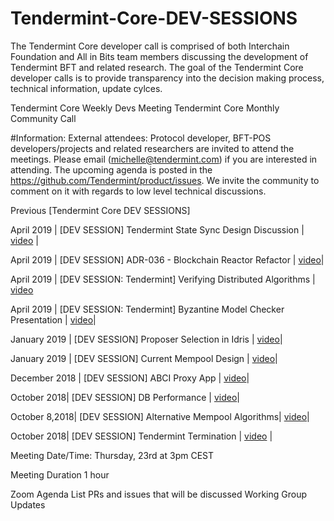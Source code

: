 # Tendermint-Core-DEV-SESSIONS
The Tendermint Core developer call is comprised of both Interchain Foundation and All in Bits team members discussing the development of Tendermint BFT and related research. The goal of the Tendermint Core developer calls is to provide transparency into the decision making process, technical information, update cylces. 

Tendermint Core Weekly Devs Meeting 
Tendermint Core Monthly Community Call 

#Information:
External attendees:
Protocol developer, BFT-POS developers/projects and related researchers are invited to attend the meetings. Please email (michelle@tendermint.com) if you are interested in attending. The upcoming agenda is posted in the https://github.com/Tendermint/product/issues. We invite the community to comment on it with regards to low level technical discussions. 


Previous [Tendermint Core DEV SESSIONS]

April 2019 | [DEV SESSION] Tendermint State Sync Design Discussion | [video](https://www.youtube.com/watch?v=4k23j2QHwrM&list=PLdQIb0qr3pnBbG5ZG-0gr3zM86_s8Rpqv&index=11) |

April 2019 | [DEV SESSION] ADR-036 - Blockchain Reactor Refactor | [video](https://www.youtube.com/watch?v=TW2xC1LwEkE&list=PLdQIb0qr3pnBbG5ZG-0gr3zM86_s8Rpqv&index=10)|

April 2019 | [DEV SESSION: Tendermint] Verifying Distributed Algorithms | [video](https://www.youtube.com/watch?v=tMd4lgPVBxE&list=PLdQIb0qr3pnBbG5ZG-0gr3zM86_s8Rpqv&index=9)


April 2019 | [DEV SESSION: Tendermint] Byzantine Model Checker Presentation | [video](https://www.youtube.com/watch?v=rdXl4VCQyow&list=PLdQIb0qr3pnBbG5ZG-0gr3zM86_s8Rpqv&index=8)|

January 2019 | [DEV SESSION] Proposer Selection in Idris | [video](https://www.youtube.com/watch?v=hWZdc9c1aH8&list=PLdQIb0qr3pnBbG5ZG-0gr3zM86_s8Rpqv&index=7)|


January 2019 | [DEV SESSION] Current Mempool Design | [video](https://www.youtube.com/watch?v=--iGIYYiLu4&list=PLdQIb0qr3pnBbG5ZG-0gr3zM86_s8Rpqv&index=6)|

December 2018 | [DEV SESSION] ABCI Proxy App | [video](https://www.youtube.com/watch?v=s6sQ2HOVHdo&list=PLdQIb0qr3pnBbG5ZG-0gr3zM86_s8Rpqv&index=5)|


October 2018| [DEV SESSION] DB Performance | [video](https://www.youtube.com/watch?v=jVSNHi4l0fQ&list=PLdQIb0qr3pnBbG5ZG-0gr3zM86_s8Rpqv&index=4)|



October 8,2018| [DEV SESSION] Alternative Mempool Algorithms| [video](https://www.youtube.com/watch?v=XxH5ZtM4vMM&list=PLdQIb0qr3pnBbG5ZG-0gr3zM86_s8Rpqv&index=2)|

October 2018| [DEV SESSION] Tendermint Termination | [video](https://www.youtube.com/watch?v=YBZjecfjeIk&list=PLdQIb0qr3pnBbG5ZG-0gr3zM86_s8Rpqv) |



Meeting Date/Time: Thursday, 23rd at 3pm CEST

Meeting Duration 1 hour

Zoom 
Agenda
List PRs and issues that will be discussed
Working Group Updates

